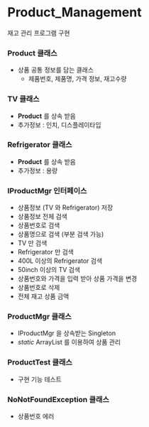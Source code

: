 # Product_Management
재고 관리 프로그램 구현 <br>

### Product 클래스
* 상품 공통 정보를 담는 클래스
  * 제품번호, 제품명, 가격 정보, 재고수량

### TV 클래스
* **Product** 를 상속 받음
* 추가정보 : 인치, 디스플레이타입

### Refrigerator 클래스
* **Product** 를 상속 받음
* 추가정보 : 용량

### IProductMgr 인터페이스
* 상품정보 (TV 와 Refrigerator) 저장
* 상품정보 전체 검색
* 상품번호로 검색
* 상품명으로 검색 (부분 검색 가능)
* TV 만 검색
* Refrigerator 만 검색
* 400L 이상의 Refrigerator 검색
* 50inch 이상의 TV 검색
* 상품번호와 가격을 입력 받아 상품 가격을 변경
* 상품번호로 삭제
* 전체 재고 상품 금액

### ProductMgr 클래스
* IProductMgr 을 상속받는 Singleton
* *static* ArrayList 를 이용하여 상품 관리

### ProductTest 클래스
* 구현 기능 테스트

### NoNotFoundException 클래스
* 상품번호 에러
